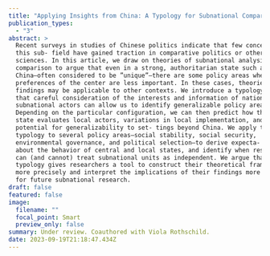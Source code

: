 ```yaml
---
title: "Applying Insights from China: A Typology for Subnational Comparative Politics"
publication_types:
  - "3"
abstract: >
  Recent surveys in studies of Chinese politics indicate that few concepts from
  this sub- field have gained traction in comparative politics or other social
  sciences. In this article, we draw on theories of subnational analysis and
  comparison to argue that even in a strong, authoritarian state such as
  China—often considered to be ”unique”—there are some policy areas where the
  preferences of the center are less important. In these cases, theories and
  findings may be applicable to other contexts. We introduce a typology to show
  that careful consideration of the interests and information of national and
  subnational actors can allow us to identify generalizable policy areas.
  Depending on the particular configuration, we can then predict how the central
  state evaluates local actors, variations in local implementation, and the
  potential for generalizability to set- tings beyond China. We apply this
  typology to several policy areas—social stability, social security,
  environmental governance, and political selection—to derive expecta- tions
  about the behavior of central and local states, and identify when researchers
  can (and cannot) treat subnational units as independent. We argue that this
  typology gives researchers a tool to construct their theoretical framework
  more precisely and interpret the implications of their findings more broadly
  for future subnational research.
draft: false
featured: false
image:
  filename: ""
  focal_point: Smart
  preview_only: false
summary: Under review. Coauthored with Viola Rothschild.
date: 2023-09-19T21:18:47.434Z
---
```

